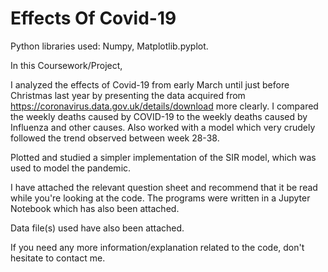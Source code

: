 # Effects Of Covid-19

Python libraries used: Numpy, Matplotlib.pyplot.

In this Coursework/Project,

I analyzed the effects of Covid-19 from early March until just before Christmas last year by presenting the data acquired from https://coronavirus.data.gov.uk/details/download more clearly. I compared the weekly deaths caused by COVID-19 to the weekly deaths caused by Influenza and other causes. Also worked with a model which very crudely followed the trend observed between week 28-38.

Plotted and studied a simpler implementation of the SIR model, which was used to model the pandemic.

I have attached the relevant question sheet and recommend that it be read while you're looking at the code. The programs were written in a Jupyter Notebook which has also been attached.

Data file(s) used have also been attached.

If you need any more information/explanation related to the code, don't hesitate to contact me.
